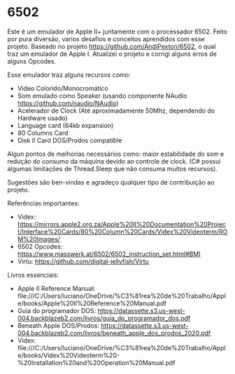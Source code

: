 # 6502

Este é um emulador de Apple II+ juntamente com o processador 6502. Feito por pura diversão, varios desafios e conceitos aprendidos com esse projeto. Baseado no projeto https://github.com/AndiPexton/6502, o qual traz um emulador de Apple I. Atualizei o projeto e corrigi alguns erros de alguns Opcodes.

Esse emulador traz alguns recursos como:

- Video Colorido/Monocromático
- Som emulado como Speaker (usando componente NAudio https://github.com/naudio/NAudio)
- Acelerador de Clock (Até aproximadamente 50Mhz, dependendo do Hardware usado)
- Language card (64kb expansion)
- 80 Columns Card
- Disk II Card DOS/Prodos compatible

Algun pontos de melhorias necessários como: maior estabilidade do som e redução do consumo da máquina devido ao controle de clock. (C# possui algumas limitações de Thread.Sleep que não consuma muitos recursos).

Sugestões são ben-vindas e agradeço qualquer tipo de contribuição ao projeto.

Referências importantes:

- Videx: https://mirrors.apple2.org.za/Apple%20II%20Documentation%20Project/Interface%20Cards/80%20Column%20Cards/Videx%20Videoterm/ROM%20Images/
- 6502 Opcodes: https://www.masswerk.at/6502/6502_instruction_set.html#BMI
- Virtu: https://github.com/digital-jellyfish/Virtu


Livros essenciais:

- Apple II Reference Manual: file:///C:/Users/luciano/OneDrive/%C3%81rea%20de%20Trabalho/Apple/books/Apple%20II%20Reference%20Manual.pdf
- Guia do programador DOS: https://datassette.s3.us-west-004.backblazeb2.com/livros/guia_do_programador_dos.pdf
- Beneath Apple DOS/Prodos: https://datassette.s3.us-west-004.backblazeb2.com/livros/beneath_apple_dos_prodos_2020.pdf
- Videx: file:///C:/Users/luciano/OneDrive/%C3%81rea%20de%20Trabalho/Apple/books/Videx%20Videoterm%20-%20Installation%20and%20Operation%20Manual.pdf

